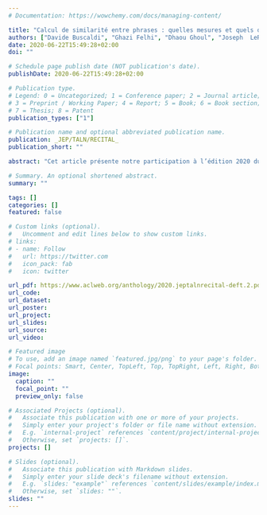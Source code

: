 ```yaml
---
# Documentation: https://wowchemy.com/docs/managing-content/

title: "Calcul de similarité entre phrases : quelles mesures et quels descripteurs ?"
authors: ["Davide Buscaldi", "Ghazi Felhi", "Dhaou Ghoul", "Joseph  LeRoux", "Gaël Lejeune", "Xudong Zhang"]
date: 2020-06-22T15:49:28+02:00
doi: ""

# Schedule page publish date (NOT publication's date).
publishDate: 2020-06-22T15:49:28+02:00

# Publication type.
# Legend: 0 = Uncategorized; 1 = Conference paper; 2 = Journal article;
# 3 = Preprint / Working Paper; 4 = Report; 5 = Book; 6 = Book section;
# 7 = Thesis; 8 = Patent
publication_types: ["1"]

# Publication name and optional abbreviated publication name.
publication: _JEP/TALN/RECITAL_
publication_short: ""

abstract: "Cet article présente notre participation à l’édition 2020 du Défi Fouille de Textes DEFT 2020 et plus précisément aux deux tâches ayant trait à la similarité entre phrases. Dans notre travail nous nous sommes intéressé à deux questions : celle du choix de la mesure du similarité d’une part et celle du choix des opérandes sur lesquelles se porte la mesure de similarité. Nous avons notamment étudié la question de savoir s’il fallait utiliser des mots ou des chaînes de caractères (mots ou non-mots). Nous montrons d’une part que la similarité de Bray-Curtis peut être plus efficace et surtout plus stable que la similarité cosinus et d’autre part que le calcul de similarité sur des chaînes de caractères est plus efficace que le même calcul sur des mots."

# Summary. An optional shortened abstract.
summary: ""

tags: []
categories: []
featured: false

# Custom links (optional).
#   Uncomment and edit lines below to show custom links.
# links:
# - name: Follow
#   url: https://twitter.com
#   icon_pack: fab
#   icon: twitter

url_pdf: https://www.aclweb.org/anthology/2020.jeptalnrecital-deft.2.pdf
url_code:
url_dataset:
url_poster:
url_project:
url_slides:
url_source:
url_video:

# Featured image
# To use, add an image named `featured.jpg/png` to your page's folder. 
# Focal points: Smart, Center, TopLeft, Top, TopRight, Left, Right, BottomLeft, Bottom, BottomRight.
image:
  caption: ""
  focal_point: ""
  preview_only: false

# Associated Projects (optional).
#   Associate this publication with one or more of your projects.
#   Simply enter your project's folder or file name without extension.
#   E.g. `internal-project` references `content/project/internal-project/index.md`.
#   Otherwise, set `projects: []`.
projects: []

# Slides (optional).
#   Associate this publication with Markdown slides.
#   Simply enter your slide deck's filename without extension.
#   E.g. `slides: "example"` references `content/slides/example/index.md`.
#   Otherwise, set `slides: ""`.
slides: ""
---
```

